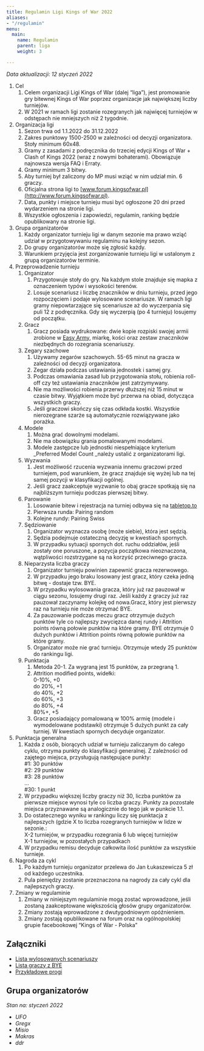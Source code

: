 ```yaml
---
title: Regulamin Ligi Kings of War 2022
aliases:
- "/regulamin"
menu:
  main:
    name: Regulamin
    parent: liga
    weight: 3

---
```

_Data aktualizacji: 12 styczeń 2022_

1. Cel
   1. Celem organizacji Ligi Kings of War (dalej “liga”), jest promowanie gry bitewnej Kings of War poprzez organizacje jak największej liczby turniejów.
   2. W 2021 w ramach ligi  zostanie rozegranych jak najwięcej turniejów w odstępach nie mniejszych niż 2 tygodnie.
2. Organizacja ligi
   1. Sezon trwa od 1.1.2022 do 31.12.2022
   2. Zakres punktowy 1500-2500 w zależności od decyzji organizatora. Stoły minimum 60x48.
   3. Gramy z zasadami z podręcznika do trzeciej edycji Kings of War + Clash of Kings 2022 (wraz z nowymi bohaterami). Obowiązuje najnowsza wersja FAQ i Erraty.
   4. Gramy minimum 3 bitwy.
   5. Aby turniej był zaliczony do MP musi wziąć w nim udział min. 6 graczy.
   6. Oficjalna strona ligi to [www.forum.kingsofwar.pl](http://www.forum.kingsofwar.pl).
   7. Data, punkty i miejsce turnieju musi być ogłoszone 20 dni przed wydarzeniem na stronie ligi.
   8. Wszystkie ogłoszenia i zapowiedzi, regulamin, ranking będzie opublikowany na stronie ligi.
3. Grupa organizatorów
   1. Każdy organizator turnieju ligi w danym sezonie ma prawo wziąć udział w przygotowywaniu regulaminu na kolejny sezon.
   2. Do grupy organizatorów może się zgłosić każdy.
   3. Warunkiem przyjęcia jest zorganizowanie turnieju ligi w ustalonym z grupą organizatorów terminie.
4. Przeprowadzenie turnieju
   1. Organizator
      1. Przygotowuje stoły do gry. Na każdym stole znajduje się mapka z oznaczeniem typów i wysokości terenów.
      2. Losuje scenariusz i liczbę znaczników w dniu turnieju, przed jego rozpoczęciem i podaje wylosowane scenariusze. W ramach ligi gramy niepowtarzające się scenariusze aż do wyczerpania się puli 12 z podręcznika. Gdy się wyczerpią (po 4 turnieju) losujemy od początku.
   2. Gracz
      1. Gracz posiada wydrukowane: dwie kopie rozpiski swojej armii zrobione w [Easy Army](https://mantic.easyarmy.com/KingsOfWar), miarkę, kości oraz zestaw znaczników niezbędnych do rozegrania scenariuszy.
   3. Zegary szachowe
      1. Używamy zegarów szachowych. 55-65 minut na gracza w zależności od decyzji organizatora.
      2. Zegar działa podczas ustawiania jednostek i samej gry.
      3. Podczas omawiania zasad lub przygotowania stołu, robienia roll-off czy też ustawiania znaczników jest zatrzymywany.
      4. Nie ma możliwości robienia przerwy dłuższej niż 15 minut w czasie bitwy. Wyjątkiem może być przerwa na obiad, dotycząca wszystkich graczy.
      5. Jeśli graczowi skończy się czas odkłada kostki. Wszystkie nierozegrane szarże są automatycznie rozwiązywane jako porażka.
   4. Modele
      1. Można grać dowolnymi modelami.
      2. Nie ma obowiązku grania pomalowanymi modelami.
      3. Modele zastępcze lub jednostki niespełniające kryterium _Preferred Model Count _należy ustalić z organizatorami ligi.
   5. Wyzwania
      1. Jest możliwość rzucenia wyzwania innemu graczowi przed turniejem, pod warunkiem, że gracz znajduje się wyżej lub na tej samej pozycji w klasyfikacji ogólnej.
      2. Jeśli gracz zaakceptuje wyzwanie to obaj gracze spotkają się na najbliższym turnieju podczas pierwszej bitwy.
   6. Parowanie
      1. Losowanie bitew i rejestracja na turniej odbywa się na [tabletop.to](tabletop.to)
      2. Pierwsza runda: Pairing random
      3. Kolejne rundy: Pairing Swiss
   7. Sędziowanie
      1. Organizator wyznacza osobę (może siebie), która jest sędzią.
      2. Sędzia podejmuje ostateczną decyzję w kwestiach spornych.
      3. W przypadku sytuacji spornych dot. ruchu oddziałów, jeśli zostały one poruszone, a pozycja początkowa nieoznaczona, wątpliwości rozstrzygane są na korzyść przeciwnego gracza.
   8. Nieparzysta liczba graczy
      1. Organizator turnieju powinien zapewnić gracza rezerwowego.
      2. W przypadku jego braku losowany jest gracz, który czeka jedną bitwę - dostaje tzw. BYE.
      3. W przypadku wylosowania gracza, który już raz pauzował w ciągu sezonu, losujemy drugi raz. Jeśli każdy z graczy już raz pauzował zaczynamy kolejkę od nowa.Gracz, który jest pierwszy raz na turnieju nie może otrzymać BYE.
      4. Za pauzowanie podczas meczu gracz otrzymuje dużych punktów tyle co najlepszy zwycięzca danej rundy i Attrition points równą połowie punktów na które gramy. BYE otrzymuje 0 dużych punktów i Attrition points równą połowie punktów na które gramy.
      5. Organizator może nie grać turnieju. Otrzymuje wtedy 25 punktów do rankingu ligi.
   9. Punktacja
      1. Metoda 20-1. Za wygraną jest 15 punktów, za przegraną 1.
      2. Attrition modified points, widełki:   
         0-10%, +0   
         do 20%, +1   
         do 40%, +2   
         do 60%, +3   
         do 80%, +4   
         80%+, +5
      3. Gracz posiadający pomalowaną w 100% armię (modele i wymodelowane podstawki) otrzymuje 5 dużych punkt za cały turniej. W kwestiach spornych decyduje organizator.
5. Punktacja generalna
   1. Każda z  osób, biorących udział w turnieju zaliczanym do całego cyklu, otrzyma punkty do klasyfikacji generalnej. Z zależności od zajętego miejsca, przysługują następujące punkty:   
      \#1: 30 punktów   
      \#2: 29 punktów   
      \#3: 28 punktów   
      …    
      \#30: 1 punkt
   2. W przypadku większej liczby graczy niż 30, liczba punktów za pierwsze miejsce wynosi tyle co liczba graczy. Punkty za pozostałe miejsca przyznawane są analogicznie do tego jak w punkcie 1.1.
   3. Do ostatecznego wyniku w rankingu liczy się punktacja z najlepszych (gdzie X to liczba rozegranych turniejów w lidze w sezonie.:   
      X-2 turniejów, w przypadku rozegrania 6 lub więcej turniejów   
      X-1 turniejów, w pozostałych przypadkach
   4. W przypadku remisu decyduje całkowita ilość punktów za wszystkie turnieje.
6. Nagroda za cykl
   1. Po każdym turnieju organizator przelewa do Jan Łukaszewicza 5 zł od każdego uczestnika.
   2. Pula pieniędzy zostanie przeznaczona na nagrody za cały cykl dla najlepszych graczy.
7. Zmiany w regulaminie
   1. Zmiany w niniejszym regulaminie mogą zostać wprowadzone, jeśli zostaną zaakceptowane większością głosów grupy organizatorów.
   2. Zmiany zostają wprowadzone z dwutygodniowym opóźnieniem.
   3. Zmiany zostają opublikowane na forum oraz na ogólnopolskiej grupie facebookowej “Kings of War - Polska”

## Załączniki

* [Lista wylosowanych scenariuszy](https://docs.google.com/spreadsheets/d/1zmeIldJA1flk4SGMbhYWwhj5YgUW6zJd6m21wS-T1gU/edit#gid=0)
* [Lista graczy z BYE](https://docs.google.com/spreadsheets/d/1zmeIldJA1flk4SGMbhYWwhj5YgUW6zJd6m21wS-T1gU/edit#gid=1689745020)
* [Przykładowe progi](https://docs.google.com/spreadsheets/d/1zmeIldJA1flk4SGMbhYWwhj5YgUW6zJd6m21wS-T1gU/edit#gid=1852550573)

## Grupa organizatorów

_Stan na: styczeń 2022_

* _UFO_
* _Gregx_
* _Misio_
* _Makras_
* _ddr_
